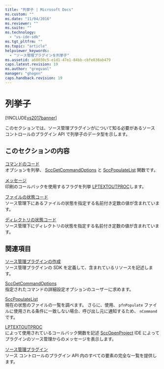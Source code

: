 ```yaml
---
title: "列挙子 | Microsoft Docs"
ms.custom: ""
ms.date: "11/04/2016"
ms.reviewer: ""
ms.suite: ""
ms.technology: 
  - "vs-ide-sdk"
ms.tgt_pltfrm: ""
ms.topic: "article"
helpviewer_keywords: 
  - "ソース管理プラグインを列挙子"
ms.assetid: a60030c5-e1d1-47e1-84bb-cbfe838ab479
caps.latest.revision: 19
ms.author: "gregvanl"
manager: "ghogen"
caps.handback.revision: 19
---
```

# 列挙子
[!INCLUDE[vs2017banner](../code-quality/includes/vs2017banner.md)]

このセクションでは、ソース管理プラグインがについて知る必要があるソース コントロールのプラグイン API で列挙子のデータ型を示します。  
  
## このセクションの内容  
 [コマンドのコード](../extensibility/command-code-enumerator.md)  
 オプションを列挙、 [SccGetCommandOptions](../extensibility/sccgetcommandoptions-function.md) と [SccPopulateList](../extensibility/sccpopulatelist-function.md) 関数です。  
  
 [メッセージ](../extensibility/message-enumerator.md)  
 印刷のコールバックを使用するフラグを列挙 [LPTEXTOUTPROC](../extensibility/lptextoutproc.md)します。  
  
 [ファイルの状態コード](../extensibility/file-status-code-enumerator.md)  
 ソース管理下にあるファイルの状態を指定する名前付き定数の値が含まれています。  
  
 [ディレクトリの状態コード](../extensibility/directory-status-code-enumerator.md)  
 ソース管理下にディレクトリの状態を指定する名前付き定数の値が含まれています。  
  
## 関連項目  
 [ソース管理プラグインの作成](../extensibility/internals/creating-a-source-control-plug-in.md)  
 ソース管理プラグインの SDK を定義して、含まれているリソースを記述します。  
  
 [SccGetCommandOptions](../extensibility/sccgetcommandoptions-function.md)  
 指定されたコマンドの詳細設定オプションのユーザーに求めます。  
  
 [SccPopulateList](../extensibility/sccpopulatelist-function.md)  
 現在の状態のファイルの一覧を調べます。 さらに、使用、 `pfnPopulate` ファイルに使用される条件に一致しない場合、呼び出し元に通知するため、 `nCommand`です。  
  
 [LPTEXTOUTPROC](../extensibility/lptextoutproc.md)  
 によって使用されているコールバック関数を記述 [SccOpenProject](../extensibility/sccopenproject-function.md) IDE によってプラグインのソース管理からのメッセージを表示します。  
  
 [ソース管理プラグイン](../extensibility/source-control-plug-ins.md)  
 ソース コントロールのプラグイン API 内のすべての要素の完全な一覧を提供します。